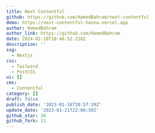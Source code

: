 ```yaml
---
title: Next Contentful
github: https://github.com/HamedBahram/next-contentful
demo: https://next-contentful-henna.vercel.app
author: HamedBahram
author_link: https://github.com/HamedBahram
date: 2024-02-18T10:46:52.218Z
description: ''
ssg:
  - Nextjs
css:
  - Tailwind
  - PostCSS
ui: []
cms:
  - Contentful
category: []
draft: false
publish_date: '2023-01-16T20:57:39Z'
update_date: '2023-01-21T22:06:50Z'
github_star: 26
github_fork: 11
---
```

